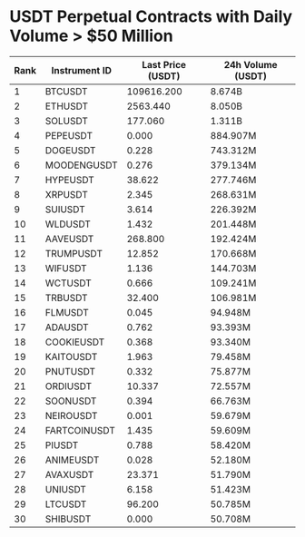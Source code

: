 # USDT Perpetual Contracts with Daily Volume > $50 Million

| Rank | Instrument ID | Last Price (USDT) | 24h Volume (USDT) |
|------|---------------|-------------------|-------------------|
| 1 | BTCUSDT | 109616.200 | 8.674B |
| 2 | ETHUSDT | 2563.440 | 8.050B |
| 3 | SOLUSDT | 177.060 | 1.311B |
| 4 | PEPEUSDT | 0.000 | 884.907M |
| 5 | DOGEUSDT | 0.228 | 743.312M |
| 6 | MOODENGUSDT | 0.276 | 379.134M |
| 7 | HYPEUSDT | 38.622 | 277.746M |
| 8 | XRPUSDT | 2.345 | 268.631M |
| 9 | SUIUSDT | 3.614 | 226.392M |
| 10 | WLDUSDT | 1.432 | 201.448M |
| 11 | AAVEUSDT | 268.800 | 192.424M |
| 12 | TRUMPUSDT | 12.852 | 170.668M |
| 13 | WIFUSDT | 1.136 | 144.703M |
| 14 | WCTUSDT | 0.666 | 109.241M |
| 15 | TRBUSDT | 32.400 | 106.981M |
| 16 | FLMUSDT | 0.045 | 94.948M |
| 17 | ADAUSDT | 0.762 | 93.393M |
| 18 | COOKIEUSDT | 0.368 | 93.340M |
| 19 | KAITOUSDT | 1.963 | 79.458M |
| 20 | PNUTUSDT | 0.332 | 75.877M |
| 21 | ORDIUSDT | 10.337 | 72.557M |
| 22 | SOONUSDT | 0.394 | 66.763M |
| 23 | NEIROUSDT | 0.001 | 59.679M |
| 24 | FARTCOINUSDT | 1.435 | 59.609M |
| 25 | PIUSDT | 0.788 | 58.420M |
| 26 | ANIMEUSDT | 0.028 | 52.180M |
| 27 | AVAXUSDT | 23.371 | 51.790M |
| 28 | UNIUSDT | 6.158 | 51.423M |
| 29 | LTCUSDT | 96.200 | 50.785M |
| 30 | SHIBUSDT | 0.000 | 50.708M |

